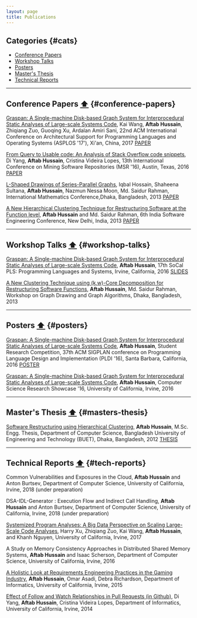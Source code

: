 ```yaml
---
layout: page
title: Publications
---
```


## Categories {#cats} 

- [Conference Papers](#conference-papers) 
- [Workshop Talks](#workshop-talks)
- [Posters](#posters)
- [Master's Thesis](#masters-thesis)
- [Technical Reports](#tech-reports)

____________


## Conference Papers [⬆](#cats) {#conference-papers} 


[Graspan: A Single-machine Disk-based Graph System for Interprocedural Static Analyses of Large-scale Systems Code](https://dl.acm.org/citation.cfm?id=3037744&lipi=urn%253Ali%253Apage%253Ad_flagship3_profile_view_base%253Bj%252FWF7nPxSumRpdx0FsthYQ%253D%253D), Kai Wang, **Aftab Hussain**, Zhiqiang Zuo, Guoqing Xu, Ardalan Amiri Sani, 22nd ACM International Conference on Architectural Support for Programming Languages and Operating Systems (ASPLOS '17'), Xi'an, China, 2017 [PAPER]()

 [From Query to Usable code: An Analysis of Stack Overflow code snippets](https://dl.acm.org/citation.cfm?id=2901767), Di Yang, **Aftab Hussain**, Cristina Videira Lopes, 13th International Conference on Mining Software Repositories (MSR '16), Austin, Texas, 2016 [PAPER](https://arxiv.org/pdf/1605.04464.pdf)

  [L-Shaped Drawings of Series-Parallel Graphs](), Iqbal Hossain, Shaheena Sultana, **Aftab Hussain**, Nazmun Nessa Moon, Md. Saidur Rahman, International Mathematics Conference,Dhaka, Bangladesh, 2013 [PAPER](shared/pp_lshaped.pdf)

  [A New Hierarchical Clustering Technique for Restructuring Software at the Function level](https://dl.acm.org/citation.cfm?id=2442761), **Aftab Hussain** and Md. Saidur Rahman, 6th India Software Engineering Conference, New Delhi, India, 2013  [PAPER](/my_new_web/shared/ah_isec13.pdf)

____________

## Workshop Talks [⬆](#cats) {#workshop-talks}

[Graspan: A Single-machine Disk-based Graph System for Interprocedural Static Analyses of Large-scale Systems Code](http://socalpls.github.io/archive/2016nov/), **Aftab Hussain**, 17th SoCal PLS: Programming Languages and Systems, Irvine, California, 2016 [SLIDES](/my_new_web/shared/ah_isec13.pdf)        

[A New Clustering Technique using (k,w)-Core Decomposition for Restructuring Software Functions](), **Aftab Hussain**, Md. Saidur Rahman, Workshop on Graph Drawing and Graph Algorithms, Dhaka, Bangladesh, 2013   

____________

## Posters [⬆](#cats) {#posters}

[Graspan: A Single-machine Disk-based Graph System for Interprocedural Static Analyses of Large-scale Systems Code](https://pldi16.sigplan.org/track/Student+Research+Competition+%28SRC%29#About), **Aftab Hussain**, Student Research Competition, 37th ACM SIGPLAN conference on Programming Language Design and Implementation (PLDI '16), Santa Barbara, California, 2016 [POSTER](shared/Poster-Graspan-ASPLOS.pdf)       

[Graspan: A Single-machine Disk-based Graph System for Interprocedural Static Analyses of Large-scale Systems Code](https://pldi16.sigplan.org/track/Student+Research+Competition+%28SRC%29#About), **Aftab Hussain**, Computer Science Research Showcase '16, University of California, Irvine, 2016     

____________


## Master's Thesis [⬆](#cats)	{#masters-thesis}		

[Software Restructuring using Hierarchical Clustering](http://lib.buet.ac.bd:8080/xmlui/handle/123456789/3271), **Aftab Hussain**, M.Sc. Engg. Thesis, Department of Computer Science, Bangladesh University of Engineering and Technology (BUET), Dhaka, Bangladesh, 2012 [THESIS](shared/ms_buet_thesis.pdf)   
                                                
____________

## Technical Reports [⬆](#cats) {#tech-reports}	

Common Vulnerabilities and Exposures in the Cloud, **Aftab Hussain** and Anton Burtsev, Department of Computer Science, University of California, Irvine, 2018 (under preparation) 

DSA-IDL-Generator : Execution Flow and Indirect Call Handling, **Aftab Hussain** and Anton Burtsev, Department of Computer Science, University of California, Irvine, 2018 (under preparation) 

[Systemized Program Analyses: A Big Data Perspective on Scaling Large-Scale Code Analyses](shared/tr-bigdata.pdf), Harry Xu, Zhiqiang Zuo, Kai Wang, **Aftab Hussain**, and Khanh Nguyen, University of California, Irvine, 2017 

A Study on Memory Consistency Approaches in Distributed Shared Memory Systems, **Aftab Hussain** and Isaac Scherson, Department of Computer Science, University of California, Irvine, 2016

[A Holistic Look at Requirements Engineering Practices in the Gaming Industry](shared/tr-renggames.pdf), **Aftab Hussain**, Omar Asadi, Debra Richardson, Department of Informatics, University of California, Irvine, 2015

[Effect of Follow and Watch Relationships in Pull Requests (in Github)](shared/tr_follwtch.pdf), Di Yang, **Aftab Hussain**, Cristina Videira Lopes, Department of Informatics, University of California, Irvine, 2014
